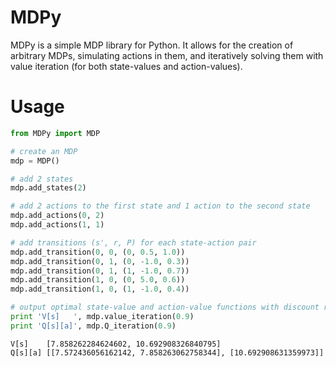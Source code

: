 # MDPy

MDPy is a simple MDP library for Python. It allows for the creation of arbitrary MDPs, simulating actions in them, and iteratively solving them with value iteration (for both state-values and action-values).

# Usage

```python
from MDPy import MDP

# create an MDP
mdp = MDP()

# add 2 states
mdp.add_states(2)

# add 2 actions to the first state and 1 action to the second state
mdp.add_actions(0, 2)
mdp.add_actions(1, 1)

# add transitions (s', r, P) for each state-action pair
mdp.add_transition(0, 0, (0, 0.5, 1.0))
mdp.add_transition(0, 1, (0, -1.0, 0.3))
mdp.add_transition(0, 1, (1, -1.0, 0.7))
mdp.add_transition(1, 0, (0, 5.0, 0.6))
mdp.add_transition(1, 0, (1, -1.0, 0.4))

# output optimal state-value and action-value functions with discount rate 0.9
print 'V[s]   ', mdp.value_iteration(0.9)
print 'Q[s][a]', mdp.Q_iteration(0.9)
```
```
V[s]    [7.858262284624602, 10.692908326840795]
Q[s][a] [[7.572436056162142, 7.858263062758344], [10.692908631359973]]
```
